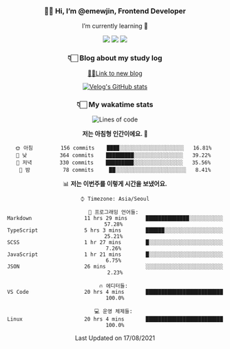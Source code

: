 <div align='center'>
  
### 👋🏻 Hi, I’m @emewjin, Frontend Developer 
I’m currently learning 🌱 
    
  <img src="https://img.shields.io/badge/javascript-F7DF1E?style=for-the-badge&logo=javascript&logoColor=black"/>
  <img src="https://img.shields.io/badge/react.js-61DAFB?style=for-the-badge&logo=react&logoColor=black"/>
    <img src="https://img.shields.io/badge/vue.js-4FC08D?style=for-the-badge&logo=vue.js&logoColor=white"/>

### 👇🏻 Blog about my study log
  [🏃🏻Link to new blog](https://emewjin.github.io/)  
  
 [![Velog's GitHub stats](https://velog-readme-stats.vercel.app/api?name=1703979&tag=javascript)](https://github.com/eungyeole/velog-readme-stats)


### 👇🏻 My wakatime stats  
  
<!--START_SECTION:waka-->
![Lines of code](https://img.shields.io/badge/%EC%A0%80%EB%8A%94%20%EC%97%AC%ED%83%9C%EA%B9%8C%EC%A7%80%20-62932%20%EC%A4%84%EC%9D%98%20%EC%BD%94%EB%93%9C%EB%A5%BC%20%EC%9E%91%EC%84%B1%ED%96%88%EC%96%B4%EC%9A%94.-blue)

**저는 아침형 인간이에요. 🐤** 

```text
🌞 아침         156 commits    ████░░░░░░░░░░░░░░░░░░░░░   16.81% 
🌆 낮　         364 commits    █████████░░░░░░░░░░░░░░░░   39.22% 
🌃 저녁         330 commits    █████████░░░░░░░░░░░░░░░░   35.56% 
🌙 밤　         78 commits     ██░░░░░░░░░░░░░░░░░░░░░░░   8.41%

```


📊 **저는 이번주를 이렇게 시간을 보냈어요.** 

```text
⌚︎ Timezone: Asia/Seoul

💬 프로그래밍 언어들: 
Markdown                 11 hrs 29 mins      ██████████████░░░░░░░░░░░   57.28% 
TypeScript               5 hrs 3 mins        ██████░░░░░░░░░░░░░░░░░░░   25.21% 
SCSS                     1 hr 27 mins        █░░░░░░░░░░░░░░░░░░░░░░░░   7.26% 
JavaScript               1 hr 21 mins        █░░░░░░░░░░░░░░░░░░░░░░░░   6.75% 
JSON                     26 mins             ░░░░░░░░░░░░░░░░░░░░░░░░░   2.23%

🔥 에디터들: 
VS Code                  20 hrs 4 mins       █████████████████████████   100.0%

💻 운영 체제들: 
Linux                    20 hrs 4 mins       █████████████████████████   100.0%

```


 Last Updated on 17/08/2021
<!--END_SECTION:waka-->
 </div>
<!---
Emewjin/Emewjin is a ✨ special ✨ repository because its `README.md` (this file) appears on your GitHub profile.
You can click the Preview link to take a look at your changes.
--->
